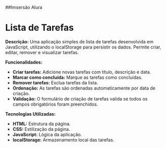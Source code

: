 ##Imsersão Alura
# Lista de Tarefas

**Descrição:**
Uma aplicação simples de lista de tarefas desenvolvida em JavaScript, utilizando o localStorage para persistir os dados. Permite criar, editar, remover e visualizar tarefas.

**Funcionalidades:**

* **Criar tarefas:** Adicione novas tarefas com título, descrição e data.
* **Marcar como concluída:** Marque as tarefas como concluídas.
* **Remover tarefas:** Exclua tarefas da lista.
* **Ordenação:** As tarefas são ordenadas automaticamente por data de criação.
* **Validação:** O formulário de criação de tarefas valida se todos os campos obrigatórios foram preenchidos.

**Tecnologias Utilizadas:**

* **HTML:** Estrutura da página.
* **CSS:** Estilização da página.
* **JavaScript:** Lógica da aplicação.
* **localStorage:** Armazenamento local das tarefas.



